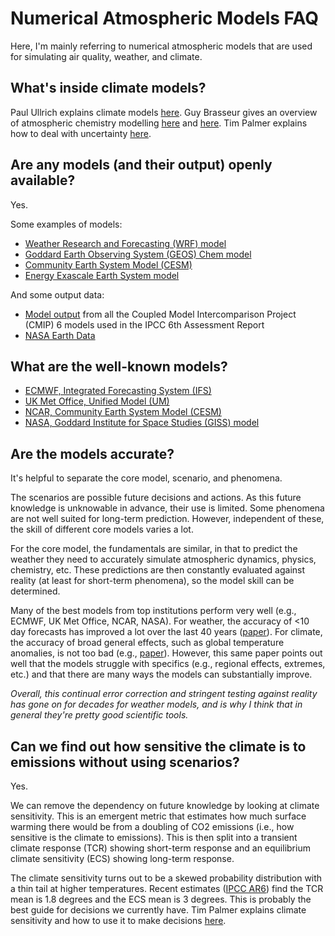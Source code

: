 # Numerical Atmospheric Models FAQ

Here, I'm mainly referring to numerical atmospheric models that are used for simulating air quality, weather, and climate.

## What's inside climate models?

Paul Ullrich explains climate models [here](https://youtube.com/playlist?list=PL_cuIb7hx5lihu3Wq605u6kVGltXgEfDt). Guy Brasseur gives an overview of atmospheric chemistry modelling [here](https://youtu.be/t-6ntWF3B8c) and [here](https://youtu.be/tc7vGe1efrA). Tim Palmer explains how to deal with uncertainty [here](https://youtu.be/ed4p7JYMYKs).  

## Are any models (and their output) openly available?

Yes.

Some examples of models:

- [Weather Research and Forecasting (WRF) model](https://github.com/wrf-model/WRF)  
- [Goddard Earth Observing System (GEOS) Chem model](https://github.com/geoschem/geos-chem)  
- [Community Earth System Model (CESM)](https://github.com/ESCOMP/CESM)  
- [Energy Exascale Earth System model](https://github.com/E3SM-Project/E3SM)  

And some output data:

- [Model output](https://esgf-data.dkrz.de/search/cmip6-dkrz/) from all the Coupled Model Intercomparison Project (CMIP) 6 models used in the IPCC 6th Assessment Report  
- [NASA Earth Data](https://search.earthdata.nasa.gov/search)  

## What are the well-known models?

- [ECMWF, Integrated Forecasting System (IFS)](https://www.ecmwf.int/en/research/modelling-and-prediction)  
- [UK Met Office, Unified Model (UM)](https://www.metoffice.gov.uk/research/approach/modelling-systems/unified-model/index)  
- [NCAR, Community Earth System Model (CESM)](https://www.cesm.ucar.edu/models/)  
- [NASA, Goddard Institute for Space Studies (GISS) model](https://www.giss.nasa.gov/projects/gcm/)  

## Are the models accurate?  

It's helpful to separate the core model, scenario, and phenomena.  

The scenarios are possible future decisions and actions. As this future knowledge is unknowable in advance, their use is limited. Some phenomena are not well suited for long-term prediction. However, independent of these, the skill of different core models varies a lot.  

For the core model, the fundamentals are similar, in that to predict the weather they need to accurately simulate atmospheric dynamics, physics, chemistry, etc. These predictions are then constantly evaluated against reality (at least for short-term phenomena), so the model skill can be determined.  

Many of the best models from top institutions perform very well (e.g., ECMWF, UK Met Office, NCAR, NASA). For weather, the accuracy of <10 day forecasts has improved a lot over the last 40 years ([paper](https://www.nature.com/articles/nature14956)). For climate, the accuracy of broad general effects, such as global temperature anomalies, is not too bad (e.g., [paper](https://www.pnas.org/node/900558.full)). However, this same paper points out well that the models struggle with specifics (e.g., regional effects, extremes, etc.) and that there are many ways the models can substantially improve.  

*Overall, this continual error correction and stringent testing against reality has gone on for decades for weather models, and is why I think that in general they're pretty good scientific tools.*

## Can we find out how sensitive the climate is to emissions without using scenarios?

Yes.  

We can remove the dependency on future knowledge by looking at climate sensitivity. This is an emergent metric that estimates how much surface warming there would be from a doubling of CO2 emissions (i.e., how sensitive is the climate to emissions). This is then split into a transient climate response (TCR) showing short-term response and an equilibrium climate sensitivity (ECS) showing long-term response.  

The climate sensitivity turns out to be a skewed probability distribution with a thin tail at higher temperatures. Recent estimates ([IPCC AR6](https://www.carbonbrief.org/guest-post-why-low-end-climate-sensitivity-can-now-be-ruled-out)) find the TCR mean is 1.8 degrees and the ECS mean is 3 degrees. This is probably the best guide for decisions we currently have. Tim Palmer explains climate sensitivity and how to use it to make decisions [here](https://youtu.be/qXNaNXwWvmk).  
